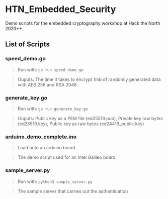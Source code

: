 # HTN_Embedded_Security
Demo scripts for the embedded cryptography workshop at Hack the North 2020++.

## List of Scripts

### speed_demo.go

> Run with: `go run speed_demo.go`
  
>  Ouputs: The time it takes to encrypt 1mb of randomly generated data with AES 256 and RSA 2048.

### generate_key.go

> Run with: `go run generate_key.go`
  
>  Ouputs: Public key as a PEM file (ed25519.pub), Private key raw bytes (ed25519.key), Public key as raw bytes (ed24419_public.key)

### arduino_demo_complete.ino 

> Load onto an arduino board

> The demo script used for an Intel Galileo board

### sample_server.py

> Run with: `python3 sample_server.py`

> The sample server that carries out the authentication
